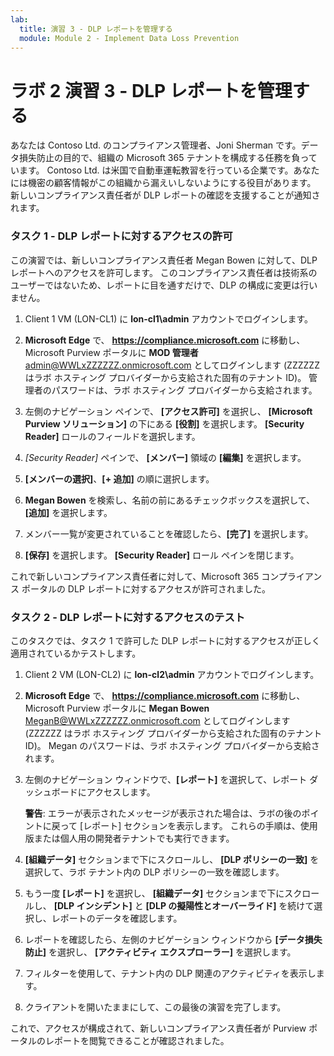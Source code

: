 ```yaml
---
lab:
  title: 演習 3 - DLP レポートを管理する
  module: Module 2 - Implement Data Loss Prevention
---
```


# <a name="lab-2---exercise-3---manage-dlp-reports"></a>ラボ 2 演習 3 - DLP レポートを管理する

あなたは Contoso Ltd. のコンプライアンス管理者、Joni Sherman です。データ損失防止の目的で、組織の Microsoft 365 テナントを構成する任務を負っています。 Contoso Ltd. は米国で自動車運転教習を行っている企業です。あなたには機密の顧客情報がこの組織から漏えいしないようにする役目があります。 新しいコンプライアンス責任者が DLP レポートの確認を支援することが通知されます。

### <a name="task-1---grant-access-to-dlp-reports"></a>タスク 1 - DLP レポートに対するアクセスの許可

この演習では、新しいコンプライアンス責任者 Megan Bowen に対して、DLP レポートへのアクセスを許可します。 このコンプライアンス責任者は技術系のユーザーではないため、レポートに目を通すだけで、DLP の構成に変更は行いません。

1. Client 1 VM (LON-CL1) に **lon-cl1\admin** アカウントでログインします。

1. **Microsoft Edge** で、 **https://compliance.microsoft.com** に移動し、Microsoft Purview ポータルに **MOD 管理者** admin@WWLxZZZZZZ.onmicrosoft.com としてログインします (ZZZZZZ はラボ ホスティング プロバイダーから支給された固有のテナント ID)。  管理者のパスワードは、ラボ ホスティング プロバイダーから支給されます。

1. 左側のナビゲーション ペインで、 **[アクセス許可]** を選択し、 **[Microsoft Purview ソリューション]** の下にある **[役割]** を選択します。   **[Security Reader]** ロールのフィールドを選択します。

1. *[Security Reader]* ペインで、 **[メンバー]** 領域の **[編集]** を選択します。

1. **[メンバーの選択]**、**[+ 追加]** の順に選択します。

1. **Megan Bowen** を検索し、名前の前にあるチェックボックスを選択して、**[追加]** を選択します。

1. メンバー一覧が変更されていることを確認したら、**[完了]** を選択します。

1. **[保存]** を選択します。 **[Security Reader]** ロール ペインを閉じます。

これで新しいコンプライアンス責任者に対して、Microsoft 365 コンプライアンス ポータルの DLP レポートに対するアクセスが許可されました。

### <a name="task-2---test-access-to-dlp-reports"></a>タスク 2 - DLP レポートに対するアクセスのテスト

このタスクでは、タスク 1 で許可した DLP レポートに対するアクセスが正しく適用されているかテストします。

1. Client 2 VM (LON-CL2) に **lon-cl2\admin** アカウントでログインします。

1. **Microsoft Edge** で、 **https://compliance.microsoft.com** に移動し、Microsoft Purview ポータルに **Megan Bowen** MeganB@WWLxZZZZZZ.onmicrosoft.com としてログインします (ZZZZZZ はラボ ホスティング プロバイダーから支給された固有のテナント ID)。  Megan のパスワードは、ラボ ホスティング プロバイダーから支給されます。

1. 左側のナビゲーション ウィンドウで、**[レポート]** を選択して、レポート ダッシュボードにアクセスします。

    **警告**: エラーが表示されたメッセージが表示された場合は、ラボの後のポイントに戻って [レポート] セクションを表示します。 これらの手順は、使用版または個人用の開発者テナントでも実行できます。

    [//]: <> ([レポート] セクションにアクセスすると、ラボ テナントにエラー メッセージが表示されます。ただし、このタスクはラボ テナントで機能します。)

1. **[組織データ]** セクションまで下にスクロールし、 **[DLP ポリシーの一致]** を選択して、ラボ テナント内の DLP ポリシーの一致を確認します。

1. もう一度 **[レポート]** を選択し、 **[組織データ]** セクションまで下にスクロールし、 **[DLP インシデント]** と **[DLP の擬陽性とオーバーライド]** を続けて選択し、レポートのデータを確認します。 

1. レポートを確認したら、左側のナビゲーション ウィンドウから **[データ損失防止]** を選択し、 **[アクティビティ エクスプローラー]** を選択します。

1. フィルターを使用して、テナント内の DLP 関連のアクティビティを表示します。

1. クライアントを開いたままにして、この最後の演習を完了します。

これで、アクセスが構成されて、新しいコンプライアンス責任者が Purview ポータルのレポートを閲覧できることが確認されました。